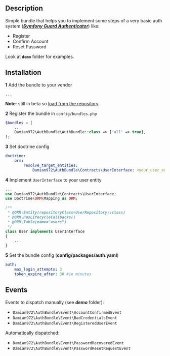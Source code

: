## Description

Simple bundle that helps you to implement some steps of a very basic auth system (_**[Symfony Guard Authenticator](https://symfony.com/doc/current/security/form_login_setup.html)**_) like:

-   Register
-   Confirm Account
-   Reset Password

Look at **`demo`** folder for examples.

## Installation

**1** Add the bundle to your vendor

```shell
...
```

**Note**: still in beta so [load from the repository](https://getcomposer.org/doc/05-repositories.md#loading-a-package-from-a-vcs-repository)

**2** Register the bundle in `config/bundles.php`

```php
$bundles = [
    ...
    Damian972\AuthBundle\AuthBundle::class => ['all' => true],
];
```

**3** Set doctrine config

```yaml
doctrine:
    orm:
        resolve_target_entities:
            Damian972\AuthBundle\Contracts\UserInterface: <your_user_entity>
```

**4** Implement `UserInterface` to your user entity

```php
...
use Damian972\AuthBundle\Contracts\UserInterface;
use Doctrine\ORM\Mapping as ORM;

/**
 * @ORM\Entity(repositoryClass=UserRepository::class)
 * @ORM\HasLifecycleCallbacks()
 * @ORM\Table(name="users")
 */
class User implements UserInterface
{
    ...
}
```

**5** Set the bundle config (**config/packages/auth.yaml**)

```yaml
auth:
    max_login_attempts: 3
    token_expire_after: 30 #in minutes
```

## Events

Events to dispatch manually (see _**demo**_ folder):

-   `Damian972\AuthBundle\Event\AccountConfirmedEvent`
-   `Damian972\AuthBundle\Event\BadCredentialsEvent`
-   `Damian972\AuthBundle\Event\RegisteredUserEvent`

Automatically dispatched:

-   `Damian972\AuthBundle\Event\PasswordRecoveredEvent`
-   `Damian972\AuthBundle\Event\PasswordResetRequestEvent`
